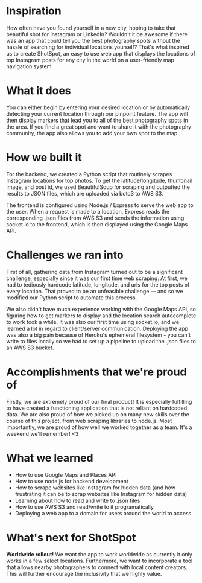 # Inspiration

How often have you found yourself in a new city, hoping to take that beautiful shot for Instagram or LinkedIn? Wouldn't it be awesome if there was an app that could tell you the best photography spots without the hassle of searching for individual locations yourself? That's what inspired us to create ShotSpot, an easy to use web app that displays the locations of top Instagram posts for any city in the world on a user-friendly map navigation system.

# What it does

You can either begin by entering your desired location or by automatically detecting your current location through our pinpoint feature. The app will then display markers that lead you to all of the best photography spots in the area. If you find a great spot and want to share it with the photography community, the app also allows you to add your own spot to the map.

# How we built it

For the backend, we created a Python script that routinely scrapes Instagram locations for top photos. To get the latitude/longitude, thumbnail image, and post id, we used BeautifulSoup for scraping and outputted the results to JSON files, which are uploaded via boto3 to AWS S3.

The frontend is configured using Node.js / Express to serve the web app to the user. When a request is made to a location, Express reads the corresponding .json files from AWS S3 and sends the information using socket.io to the frontend, which is then displayed using the Google Maps API.

# Challenges we ran into

First of all, gathering data from Instagram turned out to be a significant challenge, especially since it was our first time web scraping. At first, we had to tediously hardcode latitude, longitude, and urls for the top posts of every location. That proved to be an unfeasible challenge — and so we modified our Python script to automate this process.

We also didn't have much experience working with the Google Maps API, so figuring how to get markers to display and the location search autocomplete to work took a while. It was also our first time using socket.io, and we learned a lot in regard to client/server communication. Deploying the app was also a big pain because of Heroku's ephemeral filesystem - you can't write to files locally so we had to set up a pipeline to upload the .json files to an AWS S3 bucket.

# Accomplishments that we're proud of

Firstly, we are extremely proud of our final product! It is especially fulfilling to have created a functioning application that is not reliant on hardcoded data. We are also proud of how we picked up on many new skills over the course of this project, from web scraping libraries to node.js. Most importantly, we are proud of how well we worked together as a team. It's a weekend we'll remember! <3

# What we learned

- How to use Google Maps and Places API
- How to use node.js for backend development
- How to scrape websites like Instagram for hidden data (and how frustrating it can be to scrap websites like Instagram for hidden data)
- Learning about how to read and write to .json files
- How to use AWS S3 and read/write to it programatically
- Deploying a web app to a domain for users around the world to access

# What's next for ShotSpot

**Worldwide rollout!** We want the app to work worldwide as currently it only works in a few select locations. Furthermore, we want to incorporate a tool that allows nearby photographers to connect with local content creators. This will further encourage the inclusivity that we highly value.
